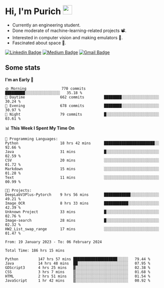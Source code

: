 <h1 align="left">Hi, I'm Purich
<img src="https://media.giphy.com/media/hvRJCLFzcasrR4ia7z/giphy.gif" width="30px"/></h1>

* Currently an engineering student.
* Done moderate of machine-learning-related projects :film_projector:.
* Interested in computer vision and making emulators :space_invader:.
* Fascinated about space :milky_way:.

[![Linkedin Badge](https://img.shields.io/badge/-Purich-blue?style=flat-square&logo=Linkedin&logoColor=white&link=https://www.linkedin.com/in/purich-siritip-16b3b3255/)](https://www.linkedin.com/in/purich-siritip-16b3b3255) [![Medium Badge](https://img.shields.io/badge/-@purich-gray?style=flat-square&labelColor=000000&logo=Medium&link=https://medium.com/@phuritsiritip)](https://medium.com/@phuritsiritip)
[![Gmail Badge](https://img.shields.io/badge/-mark.phurit@gmail.com-c14438?style=flat-square&logo=Gmail&logoColor=white&link=mailto:mark.phurit@gmail.com)](mailto:mark.phurit@gmail.com)

## Some stats

  
  <!--START_SECTION:waka-->
**I'm an Early 🐤** 

```text
🌞 Morning                770 commits         █████████░░░░░░░░░░░░░░░░   35.18 % 
🌆 Daytime                662 commits         ████████░░░░░░░░░░░░░░░░░   30.24 % 
🌃 Evening                678 commits         ████████░░░░░░░░░░░░░░░░░   30.97 % 
🌙 Night                  79 commits          █░░░░░░░░░░░░░░░░░░░░░░░░   03.61 % 
```


📊 **This Week I Spent My Time On** 

```text
💬 Programming Languages: 
Python                   18 hrs 42 mins      ███████████████████████░░   92.66 % 
Java                     31 mins             █░░░░░░░░░░░░░░░░░░░░░░░░   02.59 % 
CSV                      20 mins             ░░░░░░░░░░░░░░░░░░░░░░░░░   01.72 % 
Markdown                 15 mins             ░░░░░░░░░░░░░░░░░░░░░░░░░   01.28 % 
Text                     11 mins             ░░░░░░░░░░░░░░░░░░░░░░░░░   00.99 % 

🐱‍💻 Projects: 
DeepLabV3Plus-Pytorch    9 hrs 56 mins       ████████████░░░░░░░░░░░░░   49.21 % 
Image_OCR                8 hrs 33 mins       ███████████░░░░░░░░░░░░░░   42.39 % 
Unknown Project          33 mins             █░░░░░░░░░░░░░░░░░░░░░░░░   02.76 % 
Image-search             28 mins             █░░░░░░░░░░░░░░░░░░░░░░░░   02.32 % 
HW2_List_swap_range      17 mins             ░░░░░░░░░░░░░░░░░░░░░░░░░   01.47 % 
```


<!--END_SECTION:waka-->

  <!--START_SECTION:waka-simple-->

```text
From: 19 January 2023 - To: 06 February 2024

Total Time: 186 hrs 15 mins

Python         147 hrs 57 mins ████████████████████░░░░░   79.44 %
Java           14 hrs 48 mins  ██░░░░░░░░░░░░░░░░░░░░░░░   07.95 %
GDScript3      4 hrs 25 mins   ▓░░░░░░░░░░░░░░░░░░░░░░░░   02.38 %
CSS            3 hrs 7 mins    ▒░░░░░░░░░░░░░░░░░░░░░░░░   01.68 %
HTML           2 hrs 51 mins   ▒░░░░░░░░░░░░░░░░░░░░░░░░   01.54 %
JavaScript     1 hr 42 mins    ▒░░░░░░░░░░░░░░░░░░░░░░░░   00.92 %
```

<!--END_SECTION:waka-simple-->

  <!--![Anurag's GitHub stats](https://github-readme-stats.vercel.app/api?username=vikimark&show_icons=true&theme=gruvbox_light)-->
  
<!--
**vikimark/vikimark** is a ✨ _special_ ✨ repository because its `README.md` (this file) appears on your GitHub profile.

Here are some ideas to get you started:

- 🔭 I’m currently working on ...
- 🌱 I’m currently learning ...
- 👯 I’m looking to collaborate on ...
- 🤔 I’m looking for help with ...
- 💬 Ask me about ...
- 📫 How to reach me: ...
- 😄 Pronouns: ...
- ⚡ Fun fact: ...
-->
